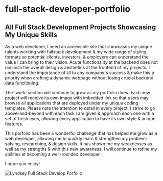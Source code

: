 # full-stack-developer-portfolio

## All Full Stack Development Projects Showcasing My Unique Skills

As a web developer, I need an accessible site that showcases my unique talents working with fullstack development & my wide range of styling formats so potential clients, investors, & employers can understand the value I can bring to their vision. Acute functionality at the backend does not diminish the overall design & aesthetics at the frontend of my projects. I understand the importance of UI to any company's success & make this a priority when crafting a dynamic webpage without losing crucial backend data functioning.  

The 'work' section will continue to grow as my portfolio does. Each new project will receive its own image with imbedded link so that users may browse all applications that are deployed under my unique coding templates. Please note the attention to detail in every project. I strive to go above-and-beyond with each task I am given & approach each one with a set of fresh eyes, allowing every application to have its own style & unique features. 

This porfolio has been a wonderful challenge that has helped me grow as a web developer, allowing me to quickly learn & strengthen my problem-solving, researching, & design skills. It has shown me my weaknesses as well as my strengths & with this new awareness, I will continue to refine my abilities at becoming a well-rounded developer. 

I hope you enjoy!

![Lyndsey Full Stack Develop Porfolio](./full-page-screenshot.png)